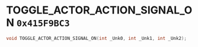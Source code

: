 # TOGGLE_ACTOR_ACTION_SIGNAL_ON `0x415F9BC3`

```cpp
void TOGGLE_ACTOR_ACTION_SIGNAL_ON(int _Unk0, int _Unk1, int _Unk2);
```